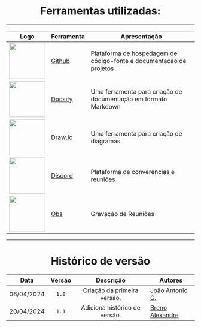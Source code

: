 <center>

# Ferramentas utilizadas:

</center>

---

<div style="margin: 0 auto; width: fit-content; text-align: center;">

| Logo                                                                                | Ferramenta                           | Apresentação                                                        |
  |-------------------------------------------------------------------------------------|--------------------------------------|---------------------------------------------------------------------| 
| <img src="https://cdn-icons-png.flaticon.com/512/25/25231.png" style="width:10vw"/> | [Github](https://github.com/explore) | Plataforma de hospedagem de código-fonte e documentação de projetos | 
| <img src="https://img.stackshare.io/service/7055/docsify.png" style="width:10vw"/>  | [Docsify](https://docsify.js.org/#/)   | Uma ferramenta para criação de documentação em formato Markdown     |
| <img src="https://store-images.s-microsoft.com/image/apps.1409.13851527096222888.2b60149a-04a5-4578-a6b2-d7b7377332d5.c22d8e97-4d44-4304-9bd2-55f9d29c0f82" style="width:10vw"/>  | [Draw.io](draw.io)   | Uma ferramenta para criação de diagramas                            |
| <img src="https://cdn-icons-png.flaticon.com/512/3670/3670157.png" style="width:10vw"/>  | [Discord](https://discord.com/)   | Plataforma de converências e reuniões                               |
| <img src="https://images-eds-ssl.xboxlive.com/image?url=4rt9.lXDC4H_93laV1_eHM0OYfiFeMI2p9MWie0CvL99U4GA1gf6_kayTt_kBblFwHwo8BW8JXlqfnYxKPmmBQvgCTkr7JEQfCVbj.gkfqLpI0lnYbbE.Wt3_6Con9Z6nWlBHQUkk2dfPAhi5GabCLVOsXPfr0Zkz19qzrjwj_w-&format=source" style="width:10vw"/>  | [Obs](https://obsproject.com/pt-br/download)       | Gravação de Reuniões                                                |

</div>

---

<center>

# Histórico de versão

</center>

<div style="margin: 0 auto; width: fit-content;">

| Data       | Versão | Descrição                     | Autores                                               |
|:----------:|:------:|:-----------------------------:| ----------------------------------------------------- |
| 06/04/2024 | `1.0`  | Criação da primeira versão.   | [João Antonio G.](https://github.com/joaoseisei)      |
| 20/04/2024 | `1.1`  | Adiciona histórico de versão. | [Breno Alexandre](https://github.com/brenoalexandre0) |

</div>
